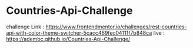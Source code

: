 # Countries-Api-Challenge 
challenge Link : https://www.frontendmentor.io/challenges/rest-countries-api-with-color-theme-switcher-5cacc469fec04111f7b848ca
live : https://adembc.github.io/Countries-Api-Challenge/
